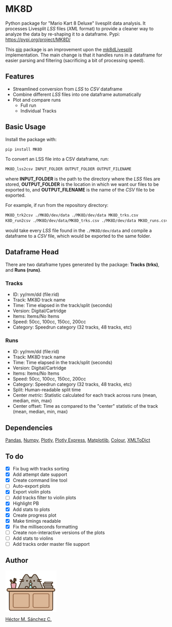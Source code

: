 # MK8D

Python package for "Mario Kart 8 Deluxe" livesplit data analysis.  It processes Livesplit *LSS* files (*XML* format) to provide a cleaner way to analyze the data by re-shaping it to a dataframe. Pypi: https://pypi.org/project/MK8D/ 


This [pip](https://pypi.org/project/MK8D/) package is an improvement upon the [mk8dLivesplit](https://github.com/Chipdelmal/mk8dLivesplit) implementation. The main change is that it handles runs in a dataframe for easier parsing and filtering (sacrificing a bit of processing speed).
 
## Features

* Streamlined conversion from *LSS* to *CSV* dataframe
* Combine different *LSS* files into one dataframe automatically
* Plot and compare runs 
  * Full run
  * Individual Tracks

## Basic Usage

Install the package with:

```bash
pip install MK8D
```

To convert an LSS file into a CSV dataframe, run:

```bash
MK8D_lss2csv INPUT_FOLDER OUTPUT_FOLDER OUTPUT_FILENAME
```

where **INPUT_FOLDER** is the path to the directory where the *LSS* files are stored, **OUTPUT_FOLDER** is the location in which we want our files to be exported to, and **OUTPUT_FILENAME** is the name of the *CSV* file to be exported.

For example, if run from the repository directory:

```bash
MK8D_trk2csv ./MK8D/dev/data ./MK8D/dev/data MK8D_trks.csv
K8D_run2csv ./MK8D/dev/data/MK8D_trks.csv ./MK8D/dev/data MK8D_runs.csv max
```

would take every *LSS* file found in the `./MK8D/dev/data` and compile a dataframe to a *CSV* file, which would be exported to the same folder.

## Dataframe Head

There are two dataframe types generated by the package: **Tracks (trks)**, and **Runs (runs)**.
### Tracks

* ID: yy/mm/dd (file:rid)
* Track: MK8D track name
* Time: Time elapsed in the track/split (seconds)
* Version: Digital/Cartridge
* Items: Items/No Items
* Speed: 50cc, 100cc, 150cc, 200cc
* Category: Speedrun category (32 tracks, 48 tracks, etc)

### Runs

* ID: yy/mm/dd (file:rid)
* Track: MK8D track name
* Time: Time elapsed in the track/split (seconds)
* Version: Digital/Cartridge
* Items: Items/No Items
* Speed: 50cc, 100cc, 150cc, 200cc
* Category: Speedrun category (32 tracks, 48 tracks, etc)
* Split: Human-readable split time
* Center *metric*: Statistic calculated for each track across runs (mean, median, min, max)
* Center offset: Time as compared to the "center" statistic of the track (mean, median, min, max)

## Dependencies

[Pandas](https://pandas.pydata.org/), [Numpy](https://numpy.org/), [Plotly](https://plotly.com/), [Plotly Express](https://plotly.com/python/plotly-express/), [Matplotlib](https://matplotlib.org/), [Colour](https://pypi.org/project/colour/), [XMLToDict](https://pypi.org/project/xmltodict/)

## To do

- [x] Fix bug with tracks sorting
- [x] Add attempt date support
- [x] Create command line tool
- [ ] Auto-export plots
- [x] Export violin plots
- [ ] Add tracks filter to violin plots
- [x] Highlight PB
- [x] Add stats to plots
- [x] Create progress plot
- [x] Make timings readable
- [x] Fix the milliseconds formatting
- [ ] Create non-interactive versions of the plots
- [ ] Add stats to violins
- [ ] Add tracks order master file support

##  Author

<img src="https://raw.githubusercontent.com/Chipdelmal/WaveArt/master/media/pusheen.jpg" height="130px" align="middle"><br>

[Héctor M. Sánchez C.](https://chipdelmal.github.io/blog)

